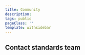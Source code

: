 ```yaml
---
title: Community
description:
tags: public
pageClass: ''
template: withsidebar
---
```


## Contact standards team
